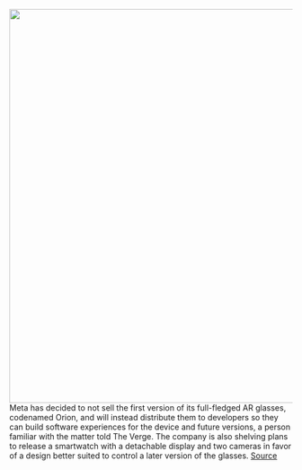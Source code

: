<img src='https://cdn.vox-cdn.com/thumbor/lcLhmA0LjQvmX6bQMxHY1kyBJrE=/0x0:1623x974/1200x800/filters:focal(683x358:941x616)/cdn.vox-cdn.com/uploads/chorus_image/image/70960897/meta.0.jpg' width='700px' /><br/>
Meta has decided to not sell the first version of its full-fledged AR glasses, codenamed Orion, and will instead distribute them to developers so they can build software experiences for the device and future versions, a person familiar with the matter told The Verge. The company is also shelving plans to release a smartwatch with a detachable display and two cameras in favor of a design better suited to control a later version of the glasses.
<a href='https://www.theverge.com/2022/6/9/23161657/meta-to-not-sell-first-ar-glasses-cancel-camera-smartwatch'> Source <a/>